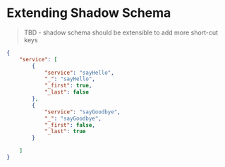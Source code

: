 # Extending Shadow Schema

> TBD - shadow schema should be extensible to add more short-cut keys

```json
{
    "service": [
        {
            "service": "sayHello",
            "_": "sayHello",
            "_first": true,
            "_last": false
        },
        {
            "service": "sayGoodbye",
            "_": "sayGoodbye",
            "_first": false,
            "_last": true
        }

    ]
}
```
